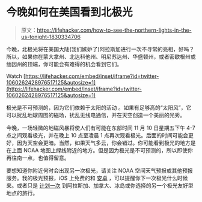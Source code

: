# 今晚如何在美国看到北极光

> 原文：<https://lifehacker.com/how-to-see-the-northern-lights-in-the-us-tonight-1830334706>

今晚，北极光将在美国大陆(我们嫉妒了)阿拉斯加进行一次不寻常的亮相，好吗？所以，如果你在蒙大拿州、北达科他州、明尼苏达州、华盛顿州，或者密歇根州或缅因州的顶端，你可能会有难得的机会看到它们。

Watch [https://lifehacker.com/embed/inset/iframe?id=twitter-1060262428976517125&autosize=1](https://lifehacker.com/embed/inset/iframe?id=twitter-1060262428976517125&autosize=1) 

极光是不可预测的，因为它们依赖于太阳的活动 。如果有足够高的“太阳风”，它可以扰乱地球周围的磁场，扰乱无线电通信，并在天空创造一个美丽的光秀。

今晚，一场轻微的地磁风暴将使人们有可能在东部时间 11 月 10 日星期五下午 4-7 点之间观看极光，并在晚上 10 点至凌晨 1 点再次观看极光。后面的时间可能会更好，因为天空会更暗。当然，如果天气多云，你会错过。你可能看到极光的地方是在上面 NOAA 地图上绿线附近的地方。但是因为极光是不可预测的，所以即使你再往南一点，也值得留意。

要想知道你附近何时会出现另一次极光，请关注 NOAA 空间天气预报或其他预报服务。我的极光预报，iOS 上免费的和 [安卓](https://play.google.com/store/apps/details?id=com.jrustonapps.myauroraforecast&hl=en_US) ，可以提醒你下一次极光什么时候来。或者只是 [计划一次](https://lifehacker.com/how-to-plan-travel-to-see-an-aurora-1819289262) 到阿拉斯加、加拿大、冰岛或你选择的另一个极光友好型地点的旅行。